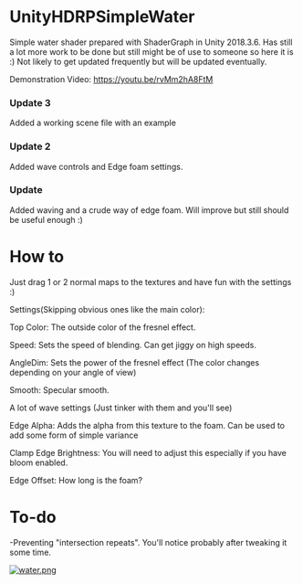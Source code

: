 # UnityHDRPSimpleWater
Simple water shader prepared with ShaderGraph in Unity 2018.3.6. Has still a lot more work to be done but still might be of use to someone so here it is :) Not likely to get updated frequently but will be updated eventually.

Demonstration Video: https://youtu.be/rvMm2hA8FtM

### Update 3
Added a working scene file with an example

### Update 2
Added wave controls and Edge foam settings.

### Update
Added waving and a crude way of edge foam. Will improve but still should be useful enough :)

# How to
Just drag 1 or 2 normal maps to the textures and have fun with the settings :)

Settings(Skipping obvious ones like the main color):

Top Color: The outside color of the fresnel effect.

Speed: Sets the speed of blending. Can get jiggy on high speeds.

AngleDim: Sets the power of the fresnel effect (The color changes depending on your angle of view)

Smooth: Specular smooth.

A lot of wave settings (Just tinker with them and you'll see)


Edge Alpha: Adds the alpha from this texture to the foam. Can be used to add some form of simple variance

Clamp Edge Brightness: You will need to adjust this especially if you have bloom enabled.

Edge Offset: How long is the foam?

# To-do

-Preventing "intersection repeats". You'll notice probably after tweaking it some time.

[![water.png](https://i.postimg.cc/kX1tZCkK/water.png)](https://postimg.cc/GHD28W3m)

